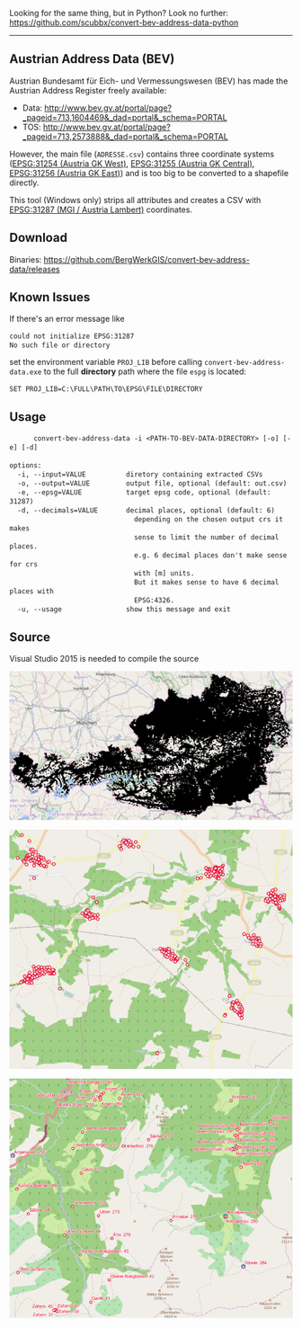 
Looking for the same thing, but in Python?
Look no further: https://github.com/scubbx/convert-bev-address-data-python

------

## Austrian Address Data (BEV)

Austrian Bundesamt für Eich- und Vermessungswesen (BEV) has made the Austrian Address Register freely available:

* Data: http://www.bev.gv.at/portal/page?_pageid=713,1604469&_dad=portal&_schema=PORTAL
* TOS: http://www.bev.gv.at/portal/page?_pageid=713,2573888&_dad=portal&_schema=PORTAL

However, the main file (`ADRESSE.csv`) contains three coordinate systems ([EPSG:31254 (Austria GK West)](http://spatialreference.org/ref/epsg/31254/), [EPSG:31255 (Austria GK Central)](http://spatialreference.org/ref/epsg/31255/), [EPSG:31256 (Austria GK East)](http://spatialreference.org/ref/epsg/31256/)) and is too big to be converted to a shapefile directly.

This tool (Windows only) strips all attributes and creates a CSV with [EPSG:31287 (MGI / Austria Lambert)](http://spatialreference.org/ref/epsg/31287/) coordinates.


## Download

Binaries: https://github.com/BergWerkGIS/convert-bev-address-data/releases

## Known Issues

If there's an error message like

```
could not initialize EPSG:31287
No such file or directory
```

set the environment variable `PROJ_LIB` before calling `convert-bev-address-data.exe` to the full **directory** path where the file `espg` is located:

```
SET PROJ_LIB=C:\FULL\PATH\TO\EPSG\FILE\DIRECTORY
```

## Usage

```
      convert-bev-address-data -i <PATH-TO-BEV-DATA-DIRECTORY> [-o] [-e] [-d]

options:
  -i, --input=VALUE          diretory containing extracted CSVs
  -o, --output=VALUE         output file, optional (default: out.csv)
  -e, --epsg=VALUE           target epsg code, optional (default: 31287)
  -d, --decimals=VALUE       decimal places, optional (default: 6)
                               depending on the chosen output crs it makes
                               sense to limit the number of decimal places.
                               e.g. 6 decimal places don't make sense for crs
                               with [m] units.
                               But it makes sense to have 6 decimal places with
                               EPSG:4326.
  -u, --usage                show this message and exit
```


## Source

Visual Studio 2015 is needed to compile the source


![bev-addresses-austria](img/bev-addresses-austria.png)

![bev-addresses-austria](img/bev-addresses-austria3.png)

![bev-addresses-austria](img/bev-addresses-austria2.png)
